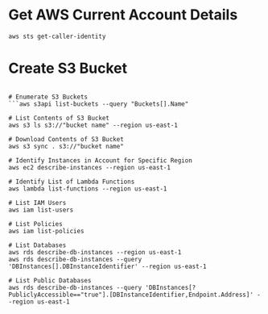 # Get AWS Current Account Details
```aws sts get-caller-identity```

# Create S3 Bucket
```aws s3api create-bucket --bucket "account ID" --region us-east-1

# Enumerate S3 Buckets
```aws s3api list-buckets --query "Buckets[].Name"

# List Contents of S3 Bucket
aws s3 ls s3://"bucket name" --region us-east-1

# Download Contents of S3 Bucket
aws s3 sync . s3://"bucket name"

# Identify Instances in Account for Specific Region
aws ec2 describe-instances --region us-east-1

# Identify List of Lambda Functions
aws lambda list-functions --region us-east-1

# List IAM Users
aws iam list-users

# List Policies
aws iam list-policies

# List Databases
aws rds describe-db-instances --region us-east-1
aws rds describe-db-instances --query 'DBInstances[].DBInstanceIdentifier' --region us-east-1

# List Public Databases
aws rds describe-db-instances --query 'DBInstances[?PubliclyAccessible=="true"].[DBInstanceIdentifier,Endpoint.Address]' --region us-east-1

